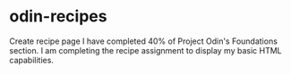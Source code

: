 # odin-recipes
Create recipe page
I have completed 40% of Project Odin's Foundations section. I am completing the recipe assignment to display my basic HTML capabilities.
